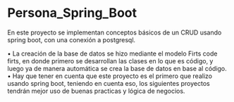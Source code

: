 # Persona_Spring_Boot
En este proyecto se implementan conceptos básicos de un CRUD usando spring boot, con una conexión a postgresql.


•	La creación de la base de datos se hizo mediante el modelo Firts code firts, en donde primero se desarrollan las clases en lo que es código, y luego ya de manera automática se crea la base de datos en base al código.
•	Hay que tener en cuenta que este proyecto es el primero que realizo usando spring boot, teniendo en cuenta eso, los siguientes proyectos tendrán mejor uso de buenas practicas y lógica de negocios.
